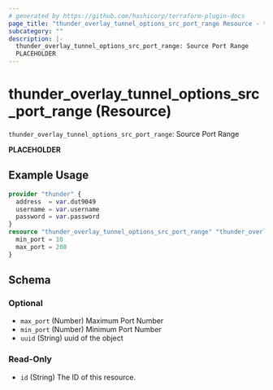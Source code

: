 ```yaml
---
# generated by https://github.com/hashicorp/terraform-plugin-docs
page_title: "thunder_overlay_tunnel_options_src_port_range Resource - terraform-provider-thunder"
subcategory: ""
description: |-
  thunder_overlay_tunnel_options_src_port_range: Source Port Range
  PLACEHOLDER
---
```


# thunder_overlay_tunnel_options_src_port_range (Resource)

`thunder_overlay_tunnel_options_src_port_range`: Source Port Range

__PLACEHOLDER__

## Example Usage

```terraform
provider "thunder" {
  address  = var.dut9049
  username = var.username
  password = var.password
}
resource "thunder_overlay_tunnel_options_src_port_range" "thunder_overlay_tunnel_options_src_port_range" {
  min_port = 10
  max_port = 200
}
```

<!-- schema generated by tfplugindocs -->
## Schema

### Optional

- `max_port` (Number) Maximum Port Number
- `min_port` (Number) Minimum Port Number
- `uuid` (String) uuid of the object

### Read-Only

- `id` (String) The ID of this resource.


